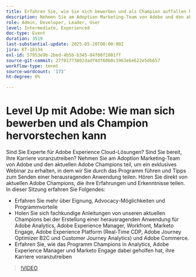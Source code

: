 ```yaml
---
title: Erfahren Sie, wie Sie sich bewerben und als Champion auffallen können
description: Nehmen Sie am Adoption Marketing-Team von Adobe und den aktuellen Adobe Champions teil, um ein exklusives Webinar zu erhalten, in dem wir Sie durch das Programm führen und Tipps zum Senden einer herausragenden Anwendung teilen.
role: Admin, Developer, Leader, User
level: Intermediate, Experienced
doc-type: Event
duration: 3519
last-substantial-update: 2025-05-20T00:00:00Z
jira: KT-18134
exl-id: 57953e9b-2bed-4b5b-b345-84f00f2801ff
source-git-commit: 27f01773802dadf8df60b0c1963e6e622e5db657
workflow-type: tm+mt
source-wordcount: '173'
ht-degree: 0%

---
```


# Level Up mit Adobe: Wie man sich bewerben und als Champion hervorstechen kann

Sind Sie Experte für Adobe Experience Cloud-Lösungen? Sind Sie bereit, Ihre Karriere voranzutreiben? Nehmen Sie am Adoption Marketing-Team von Adobe und den aktuellen Adobe Champions teil, um ein exklusives Webinar zu erhalten, in dem wir Sie durch das Programm führen und Tipps zum Senden einer herausragenden Anwendung teilen. Hören Sie direkt von aktuellen Adobe Champions, die ihre Erfahrungen und Erkenntnisse teilen. In dieser Sitzung erfahren Sie Folgendes:

* Erfahren Sie mehr über Eignung, Advocacy-Möglichkeiten und Programmvorteile
* Holen Sie sich fachkundige Anleitungen von unseren aktuellen Champions bei der Erstellung einer herausragenden Anwendung für Adobe Analytics, Adobe Experience Manager, Workfront, Marketo Engage, Adobe Experience Platform (Real-Time CDP, Adobe Journey Optimizer B2C und Customer Journey Analytics) und Adobe Commerce.
* Erfahren Sie, wie das Programm Champions in Analytics, Adobe Experience Manager und Marketo Engage dabei geholfen hat, ihre Karriere voranzutreiben

>[!VIDEO](https://video.tv.adobe.com/v/3458989/?learn=on&enablevpops)
